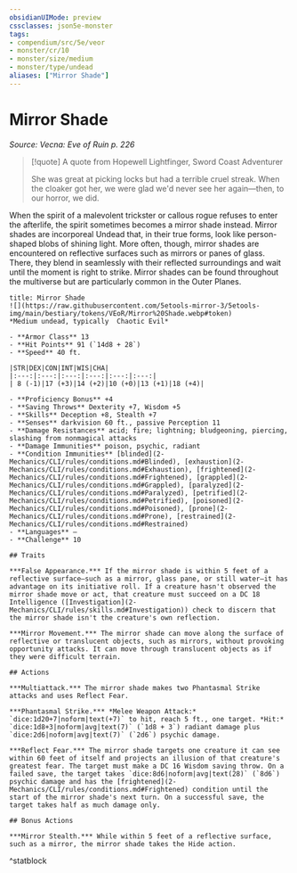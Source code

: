```yaml
---
obsidianUIMode: preview
cssclasses: json5e-monster
tags:
- compendium/src/5e/veor
- monster/cr/10
- monster/size/medium
- monster/type/undead
aliases: ["Mirror Shade"]
---
```

# Mirror Shade
*Source: Vecna: Eve of Ruin p. 226*  

> [!quote] A quote from Hopewell Lightfinger, Sword Coast Adventurer  
> 
> She was great at picking locks but had a terrible cruel streak. When the cloaker got her, we were glad we'd never see her again—then, to our horror, we did.

When the spirit of a malevolent trickster or callous rogue refuses to enter the afterlife, the spirit sometimes becomes a mirror shade instead. Mirror shades are incorporeal Undead that, in their true forms, look like person-shaped blobs of shining light. More often, though, mirror shades are encountered on reflective surfaces such as mirrors or panes of glass. There, they blend in seamlessly with their reflected surroundings and wait until the moment is right to strike. Mirror shades can be found throughout the multiverse but are particularly common in the Outer Planes.

```ad-statblock
title: Mirror Shade
![](https://raw.githubusercontent.com/5etools-mirror-3/5etools-img/main/bestiary/tokens/VEoR/Mirror%20Shade.webp#token)
*Medium undead, typically  Chaotic Evil*

- **Armor Class** 13
- **Hit Points** 91 (`14d8 + 28`)
- **Speed** 40 ft.

|STR|DEX|CON|INT|WIS|CHA|
|:---:|:---:|:---:|:---:|:---:|:---:|
| 8 (-1)|17 (+3)|14 (+2)|10 (+0)|13 (+1)|18 (+4)|

- **Proficiency Bonus** +4
- **Saving Throws** Dexterity +7, Wisdom +5
- **Skills** Deception +8, Stealth +7
- **Senses** darkvision 60 ft., passive Perception 11
- **Damage Resistances** acid; fire; lightning; bludgeoning, piercing, slashing from nonmagical attacks
- **Damage Immunities** poison, psychic, radiant
- **Condition Immunities** [blinded](2-Mechanics/CLI/rules/conditions.md#Blinded), [exhaustion](2-Mechanics/CLI/rules/conditions.md#Exhaustion), [frightened](2-Mechanics/CLI/rules/conditions.md#Frightened), [grappled](2-Mechanics/CLI/rules/conditions.md#Grappled), [paralyzed](2-Mechanics/CLI/rules/conditions.md#Paralyzed), [petrified](2-Mechanics/CLI/rules/conditions.md#Petrified), [poisoned](2-Mechanics/CLI/rules/conditions.md#Poisoned), [prone](2-Mechanics/CLI/rules/conditions.md#Prone), [restrained](2-Mechanics/CLI/rules/conditions.md#Restrained)
- **Languages** —
- **Challenge** 10

## Traits

***False Appearance.*** If the mirror shade is within 5 feet of a reflective surface—such as a mirror, glass pane, or still water—it has advantage on its initiative roll. If a creature hasn't observed the mirror shade move or act, that creature must succeed on a DC 18 Intelligence ([Investigation](2-Mechanics/CLI/rules/skills.md#Investigation)) check to discern that the mirror shade isn't the creature's own reflection.

***Mirror Movement.*** The mirror shade can move along the surface of reflective or translucent objects, such as mirrors, without provoking opportunity attacks. It can move through translucent objects as if they were difficult terrain.

## Actions

***Multiattack.*** The mirror shade makes two Phantasmal Strike attacks and uses Reflect Fear.

***Phantasmal Strike.*** *Melee Weapon Attack:* `dice:1d20+7|noform|text(+7)` to hit, reach 5 ft., one target. *Hit:* `dice:1d8+3|noform|avg|text(7)` (`1d8 + 3`) radiant damage plus `dice:2d6|noform|avg|text(7)` (`2d6`) psychic damage.

***Reflect Fear.*** The mirror shade targets one creature it can see within 60 feet of itself and projects an illusion of that creature's greatest fear. The target must make a DC 16 Wisdom saving throw. On a failed save, the target takes `dice:8d6|noform|avg|text(28)` (`8d6`) psychic damage and has the [frightened](2-Mechanics/CLI/rules/conditions.md#Frightened) condition until the start of the mirror shade's next turn. On a successful save, the target takes half as much damage only.

## Bonus Actions

***Mirror Stealth.*** While within 5 feet of a reflective surface, such as a mirror, the mirror shade takes the Hide action.
```
^statblock